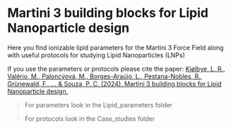 # Martini 3 building blocks for Lipid Nanoparticle design

Here you find ionizable lipid parameters for the Martini 3 Force Field along with useful protocols for studying Lipid Nanoparticles (LNPs)

If you use the parameters or protocols please cite the paper:
[Kjølbye, L. R., Valério, M., Paloncýová, M., Borges-Araújo, L., Pestana-Nobles, R., Grünewald, F., ... & Souza, P. C. (2024). Martini 3 building blocks for Lipid Nanoparticle design.](10.26434/chemrxiv-2024-bf4n8)


> For parameters look in the Lipid_parameters folder


> For protocols look in the Case_studies folder
